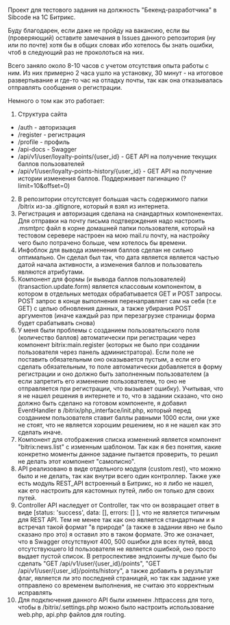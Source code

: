 Проект для тестового задания на должность "Бекенд-разработчика" в Sibcode на 1С Битрикс.

Буду благодарен, если даже не пройду на вакансию, если вы (проверяющий) оставите замечания в Issues данного репозитория (ну или по почте) хотя бы в общих словах ибо хотелось бы знать ошибки, чтоб в следующий раз не проколоться на них.

Всего заняло около 8-10 часов с учетом отсутствия опыта работы с ним. Из них примерно 2 часа ушло на установку, 30 минут - на итоговое развертывание и где-то час на отладку почты, так как она отказывалась отправлять сообщения о регистрации.

Немного о том как это работает:
1) Структура сайта
  - /auth - авторизация
  - /register - регистрация
  - /profile - профиль
  - /api-docs - Swagger
  - /api/v1/user/loyalty-points/{user_id} - GET API на получение текущих баллов пользователей
  - /api/v1/user/loyalty-points-history/{user_id} - GET API на получение истории изменения баллов. Поддерживает пагинацию (?limit=10&offset=0)

2) В репозитории отсутстсвует большая часть содержимого папки /bitrix из-за .gitignore, который я взял из интернета.
3) Регистрация и авторизация сделана на снандартных компоненентах. Для отправки на почту письма подтверждения надо настроить .msmtprc файл в корне домашней папки пользователя, который на тестовом серевере настроен на мою mail.ru почту, на настройку чего было потрачено больше, чем хотелось бы времени.
4) Инфоблок для вывода изменения баллов сделан не сильно оптимально. Он сделал был так, что дата является является частью датой начала активности, а изменения баллов и пользователь являются атрибутами.
5) Компонент для формы (и вывода баллов пользователей) (transaction.update.form) является классовым компонентом, в котором в отдельных методах обрабатывается GET и POST запросы. POST запрос в конце выполнения перенаправляет сам на себя (т.е GET) с целью обновления данных, а также убирания POST аргументов (иначе каждый раз при перезагрузке страницы форма будет срабатывать снова)
6) У меня были проблемы с созданием пользовательского поля (количество баллов) автоматически при регистрации через компонент bitrix:main.register (которых не было при создании пользователя через панель администратора). Если поле не поставить обязательным оно оказывается пустым, а если его сделать обязательным, то поле автоматически добавляется в форму регистрации и оно должно быть заполненным пользователем (а если запретить его изменение пользователем, то оно не отправляется при регистрации, что вызывает ошибку). Учитывая, что я не нашел решения в интернете и то, что в задании сказано, что оно должно быть сделано на готовом компоненте, я добавил EventHandler в /bitrix/php_interface/init.php, который перед созданием пользователя ставит баллы равными 1000 если, они уже не стоят, что не является хорошим решением, но я не нашел как это сделать иначе.
7) Компонент для отображения списка изменений является компонент "bitrix:news.list" с изменным шаблоном. Так как я без понятия, какие конкретно моменты данное задание пытается проверить, то решил не делать этот компонент "самописно".
8) API реализовано в виде отдельного модуля (custom.rest), что можно было и не делать, так как внутри всего один контроллер. Также уже есть модуль REST_API встроенный в Битрикс, но я либо не нашел, как его настроить для кастомных путей, либо он только для своих путей.
9) Controller API наследует от Controller, так что он возвращает ответ в виде [status: 'success', data: [], errors: [] ], что не является типичным для REST API. Тем не менее так как оно является стандартным и я встречал такой формат "в природе" (а также в задании явно не было сказано про это) я оставил это в таком формате. Это же означает, что в Swagger отсутствуют 400, 500 ошибки для всех путей, ввод отсутствуюшего Id пользователя не является ошибкой, оно просто выдает пустой список.
В ретроспективе эндпоинты лучше было бы сделать "GET /api/v1/user/{user_id}/points", "GET /api/v1/user/{user_id}/points/history", а также добавить в реузльтат флаг, является ли это последней страницей, но так как задание уже отправлено со временем выполнения, не считаю это корректным исправлять
10) Для подключения данного API были изменен .httpaccess для того, чтобы в /bitrix/.settings.php можно было настроить использование web.php, api.php файлов для routing.
